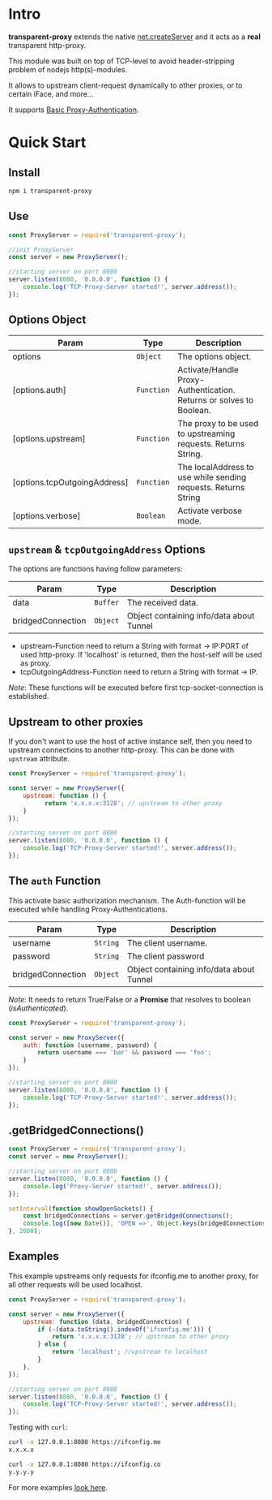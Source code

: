 # Intro

**transparent-proxy** extends the native [net.createServer](https://nodejs.org/api/net.html#net_net_createserver_options_connectionlistener) and it acts as a **real** transparent http-proxy.

This module was built on top of TCP-level to avoid header-stripping problem of nodejs http(s)-modules. 

It allows to upstream client-request dynamically to other proxies, or to certain iFace, and more...

It supports [Basic Proxy-Authentication](https://developer.mozilla.org/en-US/docs/Web/HTTP/Headers/Proxy-Authorization).


# Quick Start

## Install

```bash
npm i transparent-proxy
```


## Use

```javascript
const ProxyServer = require('transparent-proxy');

//init ProxyServer
const server = new ProxyServer();

//starting server on port 8080
server.listen(8080, '0.0.0.0', function () {
    console.log('TCP-Proxy-Server started!', server.address());
});
```



## Options Object

| Param  | Type                | Description  |
| ------ | ------------------- | ------------ |
|options | <code>Object</code> |  The options object. |
|[options.auth] | <code>Function</code> |  Activate/Handle Proxy-Authentication. Returns or solves to Boolean. |
|[options.upstream] | <code>Function</code> |  The proxy to be used to upstreaming requests. Returns String. |
|[options.tcpOutgoingAddress] | <code>Function</code> |  The localAddress to use while sending requests. Returns String |
|[options.verbose] | <code>Boolean</code> |  Activate verbose mode. |



## `upstream` & `tcpOutgoingAddress` Options

The options are functions having follow parameters:

| Param  | Type                | Description  |
| ------ | ------------------- | ------------ |
|data | <code>Buffer</code> |  The received data. |
|bridgedConnection | <code>Object</code> |  Object containing info/data about Tunnel |


- upstream-Function need to return a String with format -> IP:PORT of used http-proxy. If 'localhost' is returned, then the host-self will be used as proxy.
- tcpOutgoingAddress-Function need to return a String with format -> IP. 


*Note*: These functions will be executed before first tcp-socket-connection is established.



## Upstream to other proxies

If you don't want to use the host of active instance self, then you need to upstream connections to another http-proxy.
This can be done with `upstream` attribute.

```javascript
const ProxyServer = require('transparent-proxy');

const server = new ProxyServer({
    upstream: function () {
          return 'x.x.x.x:3128'; // upstream to other proxy
    }
});

//starting server on port 8080
server.listen(8080, '0.0.0.0', function () {
    console.log('TCP-Proxy-Server started!', server.address());
});
```


## The `auth` Function

This activate basic authorization mechanism.
The Auth-function will be executed while handling Proxy-Authentications.


 
| Param  | Type                | Description  |
| ------ | ------------------- | ------------ |
|username | <code>String</code> |  The client username. |
|password | <code>String</code> |  The client password |
|bridgedConnection | <code>Object</code> |  Object containing info/data about Tunnel |



*Note*: It needs to return True/False or a **Promise** that resolves to boolean (*isAuthenticated*).


```javascript
const ProxyServer = require('transparent-proxy');

const server = new ProxyServer({
    auth: function (username, password) {
        return username === 'bar' && password === 'foo';
    }
});

//starting server on port 8080
server.listen(8080, '0.0.0.0', function () {
    console.log('TCP-Proxy-Server started!', server.address());
});
```



## .getBridgedConnections()

```javascript
const ProxyServer = require('transparent-proxy');
const server = new ProxyServer();

//starting server on port 8080
server.listen(8080, '0.0.0.0', function () {
    console.log('Proxy-Server started!', server.address());
});

setInterval(function showOpenSockets() {
    const bridgedConnections = server.getBridgedConnections();
    console.log([new Date()], 'OPEN =>', Object.keys(bridgedConnections).length)
}, 2000);
```


## Examples

This example upstreams only requests for ifconfig.me to another proxy, for all other requests will be used localhost.

```javascript
const ProxyServer = require('transparent-proxy');

const server = new ProxyServer({
    upstream: function (data, bridgedConnection) {
        if (~(data.toString().indexOf('ifconfig.me'))) {
            return 'x.x.x.x:3128'; // upstream to other proxy
        } else {
            return 'localhost'; //upstream to localhost
        }
    },
});

//starting server on port 8080
server.listen(8080, '0.0.0.0', function () {
    console.log('TCP-Proxy-Server started!', server.address());
});
```

Testing with `curl`:

```bash
curl -x 127.0.0.1:8080 https://ifconfig.me
x.x.x.x
```
```bash
curl -x 127.0.0.1:8080 https://ifconfig.co
y.y.y.y
```



For more examples [look here](https://github.com/gr3p1p3/transparent-proxy/tree/master/examples).
